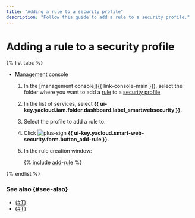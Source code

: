 ```yaml
---
title: "Adding a rule to a security profile"
description: "Follow this guide to add a rule to a security profile."
---
```


# Adding a rule to a security profile

{% list tabs %}

- Management console

   1. In the [management console]({{ link-console-main }}), select the folder where you want to add a [rule](../concepts/rules.md) to a [security profile](../concepts/profiles.md).
   1. In the list of services, select **{{ ui-key.yacloud.iam.folder.dashboard.label_smartwebsecurity }}**.
   1. Select the profile to add a rule to.
   1. Click ![plus-sign](../../_assets/plus-sign.svg) **{{ ui-key.yacloud.smart-web-security.form.button_add-rule }}**.
   1. In the rule creation window:

      {% include [add-rule](../../_includes/smartwebsecurity/add-rule.md) %}

{% endlist %}

### See also {#see-also}

* [{#T}](rule-update.md)
* [{#T}](rule-delete.md)

